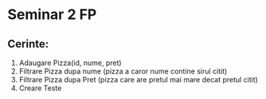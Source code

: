 # Seminar 2 FP

## Cerinte:

1. Adaugare Pizza(id, nume, pret)
2. Filtrare Pizza dupa nume (pizza a caror nume contine sirul citit)
3. Filtrare Pizza dupa Pret (pizza care are pretul mai mare decat pretul citit)
4. Creare Teste

